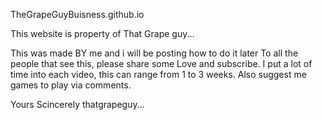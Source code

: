  TheGrapeGuyBuisness.github.io

 This website is property of That Grape guy...

 This was made BY me and i will be posting how to do it later
 To all the people that see this, please share some Love and subscribe.
 I put a lot of time into each video, this can range from 1 to 3 weeks.
 Also suggest me games to play via comments. 

 Yours Scincerely 
    thatgrapeguy...
